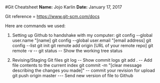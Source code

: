 #Git Cheatsheet
**Name:** Jojo Karlin
**Date:** January 17, 2017

Git reference = https://www.git-scm.com/docs

Here are commands we used:

1. Setting up Github to handshake with my computer:
git config --global user.name "[name]
git config --global user.email "[email address]
git config --list
git init
git remote add origin [URL of your remote repo]
git remote -v  -- 
git status  -- Show the working tree status


2. Revising/Staging Git files
git log    -- Show commit logs
git add .  --  Add file contents to the current index
git commit -m "[clear message describing the changes you made]"  -- commit your revision for upload
git push origin master  --- Send new version of file to Github